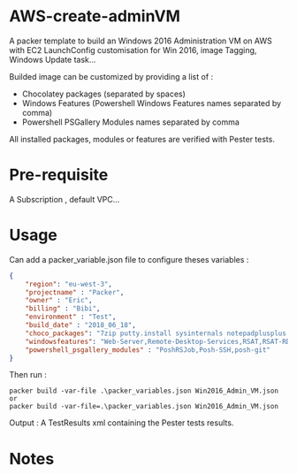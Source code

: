 # AWS-create-adminVM

A packer template to build an Windows 2016 Administration VM on AWS with EC2 LaunchConfig customisation for Win 2016, image Tagging, Windows Update task...

Builded image can be customized by providing a list of :
- Chocolatey packages (separated by spaces)
- Windows Features (Powershell Windows Features names separated by comma) 
- Powershell PSGallery Modules names separated by comma

All installed packages, modules or features are verified with Pester tests.

# Pre-requisite
A Subscription , default VPC...

# Usage

Can add a packer_variable.json file to configure theses variables :
```JSON
{
    "region": "eu-west-3",
    "projectname" : "Packer",
    "owner" : "Eric",
    "billing" : "Bibi",
    "environment" : "Test",
    "build_date" : "2018_06_18",
    "choco_packages": "7zip putty.install sysinternals notepadplusplus git packer terraform vscode googlechrome pester",
    "windowsfeatures": "Web-Server,Remote-Desktop-Services,RSAT,RSAT-RDS-Tools,RSAT-File-Services,Web-Mgmt-Console",
    "powershell_psgallery_modules" : "PoshRSJob,Posh-SSH,posh-git"
}
```
Then run :
```
packer build -var-file .\packer_variables.json Win2016_Admin_VM.json
or 
packer build -var-file=.\packer_variables.json Win2016_Admin_VM.json
```

Output :
A TestResults xml containing the Pester tests results.

# Notes


